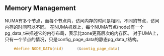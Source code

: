 ## Memory Management

NUMA有多个节点，而每个节点内，访问内存的时间是相同，不同的节点，访问内存的时间可以不同。
在NUMA机器上，每个NUMA节点(node)有一个pg_data_t来描述它的内存布局，表示比zone更高层次的内存区。
对于UMA上，只有一个节点的情况，只是config_page_data的静态pg_data_t结构。
```c
    #define NODE_DATA(nid)		(&contig_page_data)
```
